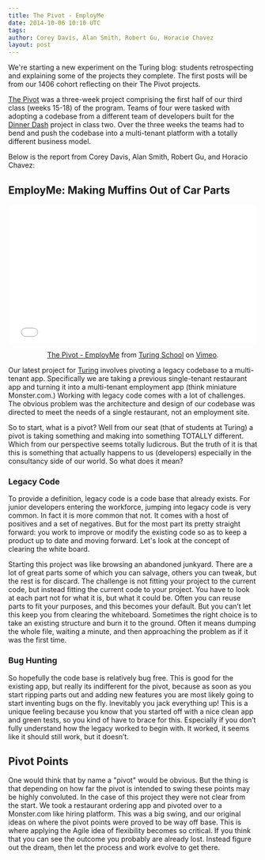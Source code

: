 ```yaml
---
title: The Pivot - EmployMe
date: 2014-10-06 10:10 UTC
tags:
author: Corey Davis, Alan Smith, Robert Gu, Horacio Chavez
layout: post
---
```


We're starting a new experiment on the Turing blog: students retrospecting and
explaining some of the projects they complete. The first posts will be from our
1406 cohort reflecting on their The Pivot projects.

[The Pivot](http://tutorials.jumpstartlab.com/projects/the_pivot.html) was a three-week project comprising the first half of our third class
(weeks 15-18) of the program. Teams of four were tasked with adopting a codebase
from a different team of developers built for the [Dinner Dash](http://tutorials.jumpstartlab.com/projects/dinner_dash.html) project in class two.
Over the three weeks the teams had to bend and push the codebase into a multi-tenant
platform with a totally different business model.

Below is the report from Corey Davis, Alan Smith, Robert Gu, and Horacio Chavez:

## EmployMe: Making Muffins Out of Car Parts

<div style='margin: 0px auto; text-align: center'>
<iframe src="//player.vimeo.com/video/108136753" width="500" height="281" frameborder="0" webkitallowfullscreen mozallowfullscreen allowfullscreen></iframe> <p><a href="http://vimeo.com/108136753">The Pivot - EmployMe</a> from <a href="http://vimeo.com/turing">Turing School</a> on <a href="https://vimeo.com">Vimeo</a>.</p>
</div>

Our latest project for [Turing](http://turing.io) involves pivoting a legacy codebase to a multi-tenant app. Specifically we are taking a previous single-tenant restaurant app and turning it into a multi-tenant employment app (think miniature Monster.com.) Working with legacy code comes with a lot of challenges. The obvious problem was the architecture and design of our codebase was directed to meet the needs of a single restaurant, not an employment site.

So to start, what is a pivot? Well from our seat (that of students at Turing) a pivot is taking something and making into something TOTALLY different. Which from our perspective seems totally ludicrous. But the truth of it is that this is something that actually happens to us (developers) especially in the consultancy side of our world. So what does it mean?

### Legacy Code

To provide a definition, legacy code is a code base that already exists. For junior developers entering the workforce, jumping into legacy code is very common. In fact it is more common that not. It comes with a host of positives and a set of negatives. But for the most part its pretty straight forward: you work to improve or modify the existing code so as to keep a product up to date and moving forward. Let's look at the concept of clearing the white board.

Starting this project was like browsing an abandoned junkyard. There are a lot of great parts some of which you can salvage, others you can tweak, but the rest is for discard. The challenge is not fitting your project to the current code, but instead fitting the current code to your project. You have to look at each part not for what it is, but what it could be. Often you can reuse parts to fit your purposes, and this becomes your default. But you can’t let this keep you from clearing the whiteboard. Sometimes the right choice is to take an existing structure and burn it to the ground. Often it means dumping the whole file, waiting a minute, and then approaching the problem as if it was the first time.

### Bug Hunting

So hopefully the code base is relatively bug free. This is good for the existing app, but really its indifferent for the pivot, because as soon as you start ripping parts out and adding new features you are most likely going to start inventing bugs on the fly. Inevitably you jack everything up! This is a unique feeling because you know that you started off with a nice clean app and green tests, so you kind of have to brace for this. Especially if you don’t fully understand how the legacy worked to begin with. It worked, it seems like it should still work, but it doesn’t.

## Pivot Points

One would think that by name a "pivot" would be obvious. But the thing is that depending on how far the pivot is intended to swing these points may be highly convoluted. In the case of this project they were not clear from the start. We took a restaurant ordering app and pivoted over to a Monster.com like hiring platform. This was a big swing, and our original ideas on where the pivot points were proved to be way off base. This is where applying the Agile idea of flexibility becomes so critical. If you think that you can see the outcome you probably are already lost. Instead figure out the dream, then let the process and work evolve to get there.
